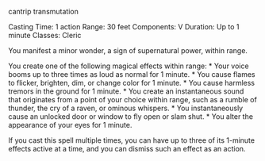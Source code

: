 cantrip transmutation

Casting Time: 1 action
Range: 30 feet
Components: V
Duration: Up to 1 minute
Classes: Cleric

You manifest a minor wonder, a sign of supernatural power, within range.

You create one of the following magical effects within range:
	* Your voice booms up to three times as loud as normal for 1 minute.
	* You cause flames to flicker, brighten, dim, or change color for 1 minute.
	* You cause harmless tremors in the ground for 1 minute.
	* You create an instantaneous sound that originates from a point of your choice within range, such as a rumble of thunder, the cry of a raven, or ominous whispers.
	* You instantaneously cause an unlocked door or window to fly open or slam shut.
	* You alter the appearance of your eyes for 1 minute.

If you cast this spell multiple times, you can have up to three of its 1-minute effects active at a time, and you can dismiss such an effect as an action.
